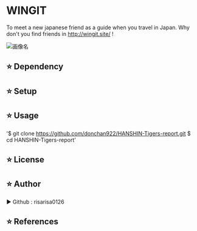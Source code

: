 
# WINGIT
To meet a new japanese friend as a guide when you travel in Japan. Why don't you find friends in http://wingit.site/ !

![画像名](https://github.com/risarisa0126/wingit/blob/master/app/assets/images/brevite-KJWjsztHPPU-unsplash.jpg)

## :star: Dependency

## :star: Setup

## :star: Usage
'$ git clone https://github.com/donchan922/HANSHIN-Tigers-report.git
$ cd HANSHIN-Tigers-report'

## :star: License

## :star: Author
▶︎ Github : risarisa0126

## :star: References
